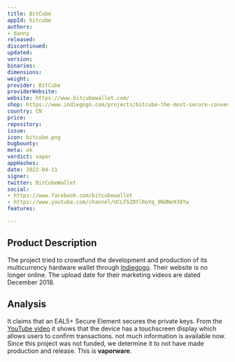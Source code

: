 ```yaml
---
title: BitCube
appId: bitcube
authors:
- danny
released: 
discontinued: 
updated: 
version: 
binaries: 
dimensions: 
weight: 
provider: BitCube
providerWebsite: 
website: https://www.bitcubewallet.com/
shop: https://www.indiegogo.com/projects/bitcube-the-most-secure-convenient-bitcoin-wallet/coming_soon
country: CN
price: 
repository: 
issue: 
icon: bitcube.png
bugbounty: 
meta: ok
verdict: vapor
appHashes: 
date: 2022-04-11
signer: 
twitter: BitCubeWallet
social:
- https://www.facebook.com/bitcubewallet
- https://www.youtube.com/channel/UCLF5Z0YlRoYq_9NdNe9J8Yw
features: 

---
```


## Product Description 

The project tried to crowdfund the development and production of its multicurrency hardware wallet through [Indiegogo](https://www.indiegogo.com/projects/bitcube-the-most-secure-convenient-bitcoin-wallet/coming_soon). Their website is no longer online. The upload date for their marketing videos are dated December 2018. 

## Analysis

It claims that an EAL5+ Secure Element secures the private keys. From the [YouTube video](https://www.youtube.com/watch?v=9-tcRilfKXs) it shows that the device has a touchscreen display which allows users to confirm transactions. not much information is available now. Since this project was not funded, we determine it to not have made production and release. This is **vaporware**.

